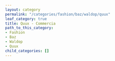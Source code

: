 ```yaml
---
layout: category
permalink: "/categories/fashion/baz/waldop/quux"
leaf_category: true
title: Quux - Commercia
path_to_this_category:
- Fashion
- Baz
- Waldop
- Quux
child_categories: []
---
```

